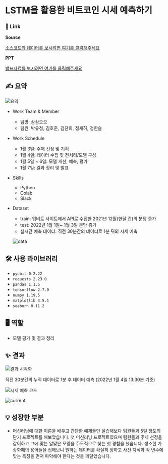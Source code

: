 # LSTM을 활용한 비트코인 시세 예측하기

### 🔗 Link

**Source**

[소스코드와 데이터를 보시려면 여기를 클릭해주세요](https://github.com/yujeong0121/LSTM/tree/master/code)

**PPT**

[발표자료를 보시려면 여기를 클릭해주세요](https://github.com/yujeong0121/LSTM/blob/main/%EC%82%BC%EC%82%BC%EC%98%A4%EC%98%A4_LSTM%EC%9D%84%20%ED%99%9C%EC%9A%A9%ED%95%9C%20%EB%B9%84%ED%8A%B8%EC%BD%94%EC%9D%B8%20%EC%8B%9C%EC%84%B8%20%EC%98%88%EC%B8%A1.pdf)

## ✍️ 요약

![요약](https://user-images.githubusercontent.com/94778140/151474602-bbda7dc0-fa46-40e3-9df3-695f1b3f85ed.png)


- Work Team & Member
    - 팀명: 삼삼오오
    - 팀원: 박유정, 김호준, 김찬희, 정새하, 정한슬
    
- Work Schedule
    - 1월 3일: 주제 선정 및 기획
    - 1월 4일: 데이터 수집 및 전처리/모델 구성
    - 1월 5일 ~ 6일: 모델 개선, 예측, 평가
    - 1월 7일: 결과 정리 및 발표
    
- Skills
    - Python
    - Colab
    - Slack

- Dataset
    - train: 업비트 사이트에서 API로 수집한 2021년 12월(한달 간)의 분당 종가
    - test: 2022년 1월 1일~ 1월 3일 분당 종가
    - 실시간 예측 데이터: 직전 30분간의 데이터로 1분 뒤의 시세 예측
    
  ![data](https://user-images.githubusercontent.com/94778140/151474667-eb808388-b853-47ff-931a-19f4e0338ee8.PNG)

    

## 🛠 사용 라이브러리

- `pyubit 0.2.22`
- `requests 2.23.0`
- `pandas 1.1.5`
- `tensorflow 2.7.0`
- `numpy 1.19.5`
- `matplotlib 3.5.1`
- `seaborn 0.11.2`

## 🖥 역할

- 모델 평가 및 결과 정리

## ✨ 결과

![결과 시각화](https://user-images.githubusercontent.com/94778140/151474877-f4e5d354-2e26-4605-8493-0b14086848c8.png)


직전  30분간의 누적 데이터로 1분 후 데이터 예측 (2022년 1월 4일 13:30분 기준)

![시세 예측 코드](https://user-images.githubusercontent.com/94778140/151474857-1c1a4176-3335-4563-9c6b-52b144723825.png)

![current](https://user-images.githubusercontent.com/94778140/151474746-5499eb6f-d274-4e8f-a7fb-3fbded5d281b.jpg)


## 💡 성장한 부분

- 머신러닝에 대한 이론을 배우고 간단한 예제들만 실습해보다 팀원들과 5일 정도의 단기 프로젝트를 해보았습니다. 첫 머신러닝 프로젝트였으며 팀원들과 주제 선정을 같이하고 그에 맞는 알맞은 모델을 주도적으로 찾는 첫 경험을 했습니다.  생소한 가상화폐의 용어들을 접해보니 원하는 데이터를 확실히 정하고 사전 지식과 각 변수에 맞는 특징을 먼저 파악해야 한다는 것을 깨달았습니다.
